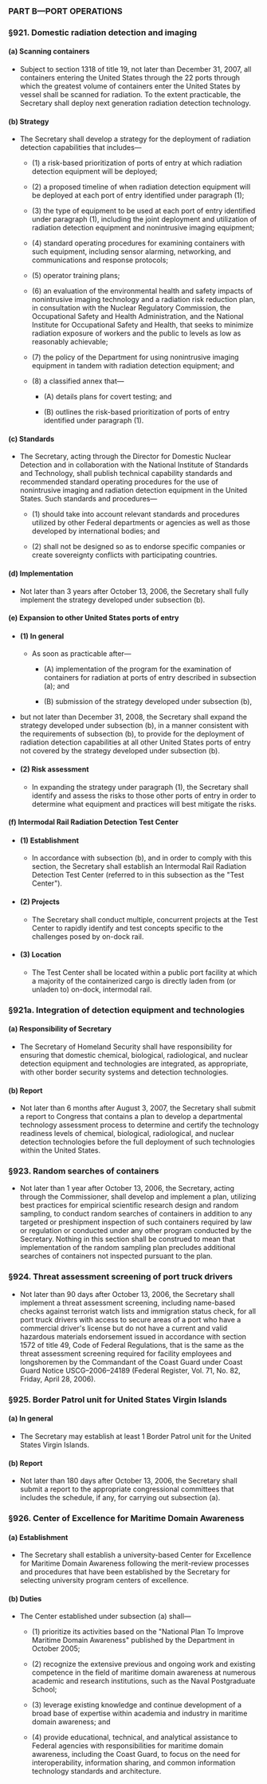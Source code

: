 ### PART B—PORT OPERATIONS

### §921. Domestic radiation detection and imaging
#### (a) Scanning containers
* Subject to section 1318 of title 19, not later than December 31, 2007, all containers entering the United States through the 22 ports through which the greatest volume of containers enter the United States by vessel shall be scanned for radiation. To the extent practicable, the Secretary shall deploy next generation radiation detection technology.

#### (b) Strategy
* The Secretary shall develop a strategy for the deployment of radiation detection capabilities that includes—

  * (1) a risk-based prioritization of ports of entry at which radiation detection equipment will be deployed;

  * (2) a proposed timeline of when radiation detection equipment will be deployed at each port of entry identified under paragraph (1);

  * (3) the type of equipment to be used at each port of entry identified under paragraph (1), including the joint deployment and utilization of radiation detection equipment and nonintrusive imaging equipment;

  * (4) standard operating procedures for examining containers with such equipment, including sensor alarming, networking, and communications and response protocols;

  * (5) operator training plans;

  * (6) an evaluation of the environmental health and safety impacts of nonintrusive imaging technology and a radiation risk reduction plan, in consultation with the Nuclear Regulatory Commission, the Occupational Safety and Health Administration, and the National Institute for Occupational Safety and Health, that seeks to minimize radiation exposure of workers and the public to levels as low as reasonably achievable;

  * (7) the policy of the Department for using nonintrusive imaging equipment in tandem with radiation detection equipment; and

  * (8) a classified annex that—

    * (A) details plans for covert testing; and

    * (B) outlines the risk-based prioritization of ports of entry identified under paragraph (1).

#### (c) Standards
* The Secretary, acting through the Director for Domestic Nuclear Detection and in collaboration with the National Institute of Standards and Technology, shall publish technical capability standards and recommended standard operating procedures for the use of nonintrusive imaging and radiation detection equipment in the United States. Such standards and procedures—

  * (1) should take into account relevant standards and procedures utilized by other Federal departments or agencies as well as those developed by international bodies; and

  * (2) shall not be designed so as to endorse specific companies or create sovereignty conflicts with participating countries.

#### (d) Implementation
* Not later than 3 years after October 13, 2006, the Secretary shall fully implement the strategy developed under subsection (b).

#### (e) Expansion to other United States ports of entry
* #### (1) In general
  * As soon as practicable after—

    * (A) implementation of the program for the examination of containers for radiation at ports of entry described in subsection (a); and

    * (B) submission of the strategy developed under subsection (b),


* but not later than December 31, 2008, the Secretary shall expand the strategy developed under subsection (b), in a manner consistent with the requirements of subsection (b), to provide for the deployment of radiation detection capabilities at all other United States ports of entry not covered by the strategy developed under subsection (b).

* #### (2) Risk assessment
  * In expanding the strategy under paragraph (1), the Secretary shall identify and assess the risks to those other ports of entry in order to determine what equipment and practices will best mitigate the risks.

#### (f) Intermodal Rail Radiation Detection Test Center
* #### (1) Establishment
  * In accordance with subsection (b), and in order to comply with this section, the Secretary shall establish an Intermodal Rail Radiation Detection Test Center (referred to in this subsection as the "Test Center").

* #### (2) Projects
  * The Secretary shall conduct multiple, concurrent projects at the Test Center to rapidly identify and test concepts specific to the challenges posed by on-dock rail.

* #### (3) Location
  * The Test Center shall be located within a public port facility at which a majority of the containerized cargo is directly laden from (or unladen to) on-dock, intermodal rail.

### §921a. Integration of detection equipment and technologies
#### (a) Responsibility of Secretary
* The Secretary of Homeland Security shall have responsibility for ensuring that domestic chemical, biological, radiological, and nuclear detection equipment and technologies are integrated, as appropriate, with other border security systems and detection technologies.

#### (b) Report
* Not later than 6 months after August 3, 2007, the Secretary shall submit a report to Congress that contains a plan to develop a departmental technology assessment process to determine and certify the technology readiness levels of chemical, biological, radiological, and nuclear detection technologies before the full deployment of such technologies within the United States.

### §923. Random searches of containers
* Not later than 1 year after October 13, 2006, the Secretary, acting through the Commissioner, shall develop and implement a plan, utilizing best practices for empirical scientific research design and random sampling, to conduct random searches of containers in addition to any targeted or preshipment inspection of such containers required by law or regulation or conducted under any other program conducted by the Secretary. Nothing in this section shall be construed to mean that implementation of the random sampling plan precludes additional searches of containers not inspected pursuant to the plan.

### §924. Threat assessment screening of port truck drivers
* Not later than 90 days after October 13, 2006, the Secretary shall implement a threat assessment screening, including name-based checks against terrorist watch lists and immigration status check, for all port truck drivers with access to secure areas of a port who have a commercial driver's license but do not have a current and valid hazardous materials endorsement issued in accordance with section 1572 of title 49, Code of Federal Regulations, that is the same as the threat assessment screening required for facility employees and longshoremen by the Commandant of the Coast Guard under Coast Guard Notice USCG–2006–24189 (Federal Register, Vol. 71, No. 82, Friday, April 28, 2006).

### §925. Border Patrol unit for United States Virgin Islands
#### (a) In general
* The Secretary may establish at least 1 Border Patrol unit for the United States Virgin Islands.

#### (b) Report
* Not later than 180 days after October 13, 2006, the Secretary shall submit a report to the appropriate congressional committees that includes the schedule, if any, for carrying out subsection (a).

### §926. Center of Excellence for Maritime Domain Awareness
#### (a) Establishment
* The Secretary shall establish a university-based Center for Excellence for Maritime Domain Awareness following the merit-review processes and procedures that have been established by the Secretary for selecting university program centers of excellence.

#### (b) Duties
* The Center established under subsection (a) shall—

  * (1) prioritize its activities based on the "National Plan To Improve Maritime Domain Awareness" published by the Department in October 2005;

  * (2) recognize the extensive previous and ongoing work and existing competence in the field of maritime domain awareness at numerous academic and research institutions, such as the Naval Postgraduate School;

  * (3) leverage existing knowledge and continue development of a broad base of expertise within academia and industry in maritime domain awareness; and

  * (4) provide educational, technical, and analytical assistance to Federal agencies with responsibilities for maritime domain awareness, including the Coast Guard, to focus on the need for interoperability, information sharing, and common information technology standards and architecture.
